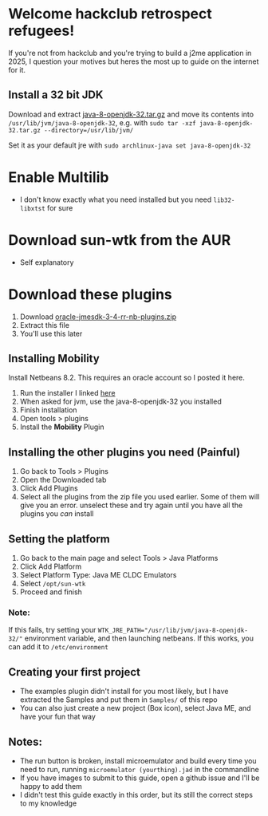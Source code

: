 # Welcome hackclub retrospect refugees!
If you're not from hackclub and you're trying to build a j2me application in 2025, I question your motives but heres the most up to guide on the internet for it. 

## Install a 32 bit JDK
Download and extract [java-8-openjdk-32.tar.gz](https://files.mercurywork.shop/rafflesia/java-8-openjdk-32.tar.gz) and move its contents into `/usr/lib/jvm/java-8-openjdk-32`, e.g. with `sudo tar -xzf java-8-openjdk-32.tar.gz --directory=/usr/lib/jvm/`

Set it as your default jre with `sudo archlinux-java set java-8-openjdk-32`

# Enable Multilib
* I don't know exactly what you need installed but you need `lib32-libxtst` for sure

# Download sun-wtk from the AUR
* Self explanatory

# Download these plugins 
1. Download [oracle-jmesdk-3-4-rr-nb-plugins.zip](https://files.mercurywork.shop/rafflesia/oracle-jmesdk-3-4-rr-nb-plugins.zip)
2. Extract this file
3. You'll use this later

## Installing Mobility
Install Netbeans 8.2. This requires an oracle account so I posted it here.
1. Run the installer I linked [here](https://files.mercurywork.shop/rafflesia/netbeans-8.2-linux.sh)
2. When asked for jvm, use the java-8-openjdk-32 you installed
3. Finish installation
4. Open tools > plugins
5. Install the **Mobility** Plugin

## Installing the other plugins you need (Painful)
1. Go back to Tools > Plugins
2. Open the Downloaded tab
3. Click Add Plugins
4. Select all the plugins from the zip file you used earlier. Some of them will give you an error. unselect these and try again until you have all the plugins you *can* install

## Setting the platform
1. Go back to the main page and select Tools > Java Platforms
2. Click Add Platform
3. Select Platform Type: Java ME CLDC Emulators
4. Select `/opt/sun-wtk`
5. Proceed and finish

### Note:
If this fails, try setting your `WTK_JRE_PATH="/usr/lib/jvm/java-8-openjdk-32/"` environment variable, and then launching netbeans. If this works, you can add it to `/etc/environment`

## Creating your first project
* The examples plugin didn't install for you most likely, but I have extracted the Samples and put them in `Samples/` of this repo
* You can also just create a new project (Box icon), select Java ME, and have your fun that way

## Notes:
* The run button is broken, install microemulator and build every time you need to run, running `microemulator (yourthing).jad` in the commandline
* If you have images to submit to this guide, open a github issue and I'll be happy to add them
* I didn't test this guide exactly in this order, but its still the correct steps to my knowledge
